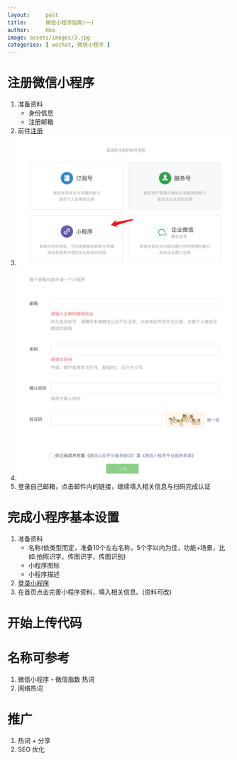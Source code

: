```yaml
---
layout:     post
title:      微信小程序指南(一)
author:     Hoa
image: assets/images/3.jpg
categories: [ wechat, 微信小程序 ]
---
```

# 注册微信小程序
1. 准备资料
	- 身份信息
	- 注册邮箱
2. 前往[注册](https://mp.weixin.qq.com/cgi-bin/registermidpage?action=index&lang=zh_CN&token=)
3. ![类型小程序](https://github.com/zero-times/zero-times.github.io/blob/master/img/wechat0101.png?raw=true)
4. ![填写指定信息](https://github.com/zero-times/zero-times.github.io/blob/master/img/wechat0102.png?raw=true)
5. 登录自己邮箱，点击邮件内的链接，继续填入相关信息与扫码完成认证

# 完成小程序基本设置
1. 准备资料
	- 名称(依类型而定，准备10个左右名称，5个字以内为佳，功能+场景，比如:拍照识字，传图识字，传图识别)
	- 小程序图标
	- 小程序描述
2. [登录小程序](https://mp.weixin.qq.com/)
3. 在首页点击完善小程序资料，填入相关信息。(资料可改)

# 开始上传代码

# 名称可参考
1. 微信小程序 - 微信指数 热词
2. 网络热词

# 推广
1. 热词 + 分享
2. SEO 优化 

